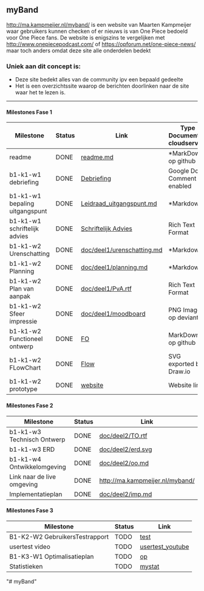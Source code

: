 ## myBand
<http://ma.kampmeijer.nl/myband/> is een website van Maarten Kampmeijer waar gebruikers kunnen checken of er nieuws is van One Piece bedoeld voor One Piece fans.
De website is enigszins te vergelijken met <http://www.onepiecepodcast.com/> of <https://opforum.net/one-piece-news/> maar toch anders omdat deze site alle onderdelen bedekt

### Uniek aan dit concept is: 
 * Deze site bedekt alles van de community ipv een bepaald gedeelte
 * Het is een overzichtssite waarop de berichten doorlinken naar de site waar het te lezen is.

---
#### Milestones Fase 1
| Milestone  | Status | Link | Type Document of cloudservice |
| ------ |  ------ | ------ | ------ |
| readme                         | DONE |  [readme.md]            | *MarkDown op github |
| b1-k1-w1 debriefing            | DONE | [Debriefing]            | Google Doc Comment enabled |
| b1-k1-w1 bepaling uitgangspunt | DONE | [Leidraad_uitgangspunt.md] | *Markdown |
| b1-k1-w1 schriftelijk advies   | DONE | [Schriftelijk Advies]   | Rich Text Format |
| b1-k1-w2 Urenschatting         | DONE | [doc/deel1/urenschatting.md]| *Markdown |
| b1-k1-w2 Planning              | DONE | [doc/deel1/planning.md]     | *Markdown |
| b1-k1-w2 Plan van aanpak       | DONE | [doc/deel1/PvA.rtf]         | Rich Text Format |
| b1-k1-w2 Sfeer impressie       | DONE | [doc/deel1/moodboard]       | PNG Image op deviantArt |
| b1-k1-w2 Functioneel ontwerp   | DONE | [FO]                    | MarkDown op github |
| b1-k1-w2 FLowChart             | DONE | [Flow]                  | SVG exported by Draw.io |
| b1-k1-w2 prototype             | DONE | [website]               | Website link |

   [readme.md]: <https://github.com/IcemanHHW/myBand/blob/master/README.md>
   [Leidraad_uitgangspunt.md]: <https://github.com/IcemanHHW/myBand/blob/master/doc/deel1/uitgangspunt.md>
   [Debriefing]: <https://docs.google.com/document/d/1IuRI4fHCFRATMmQO1Z6QzNl4wT1pC3pXcvHmvvhR3tY/edit?usp=sharing>
   [Schriftelijk Advies]: <https://github.com/IcemanHHW/myBand/edit/master/doc/deel1/schriftelijk_advies.rtf>
   [doc/deel1/PvA.rtf]: <https://github.com/IcemanHHW/myband/blob/master/doc/deel1/PvA.rtf>
   [doc/deel1/urenschatting.md]: <https://github.com/IcemanHHW/myBand/blob/master/doc/deel1/Urenschatting.md>
   [doc/deel1/planning.md]: <https://github.com/IcemanHHW/MyBandStarter/blob/master/doc/deel1/planning.md>
   [doc/deel1/moodboard]: <http://icemanhhw.deviantart.com/art/Mood-board-MY-Band-681468476>
   [FO]: <https://github.com/IcemanHHW/myBand/blob/master/doc/deel1/FO.md>
   [Flow]: <https://github.com/IcemanHHW/myBand/blob/master/doc/deel1/Flowchart.svg>
   [website]: <http://ma.kampmeijer.nl/mybandprototype/>

#### Milestones Fase 2
| Milestone  | Status | Link |
| ------ |  ------ | ------ |
| b1-k1-w3 Technisch Ontwerp |  DONE |  [doc/deel2/TO.rtf] |
| b1-k1-w3 ERD               |  DONE |  [doc/deel2/erd.svg] |
| b1-k1-w4 Ontwikkelomgeving |  DONE |  [doc/deel2/oo.md]|
| Link naar de live omgeving |  DONE | <http://ma.kampmeijer.nl/myband/>|
| Implementatieplan          | DONE |  [doc/deel2/imp.md] |

   [doc/deel2/TO.rtf]: <https://github.com/IcemanHHW/myBand/blob/master/doc/deel2/Technisch%20Ontwerp.rtf>
   [doc/deel2/erd.svg]: <https://github.com/IcemanHHW/myBand/blob/master/doc/deel2/ERD.svg>
   [doc/deel2/oo.md]: <https://github.com/IcemanHHW/myBand/blob/master/doc/deel2/oo.md>
   [doc/deel2/imp.md]: <https://github.com/IcemanHHW/myBand/blob/master/doc/deel2/imp.md>
   
#### Milestones Fase 3
| Milestone  | Status | Link |
| ------ |  ------ | ------ |
| B1-K2-W2 GebruikersTestrapport | TODO |  [test] |
| usertest video | TODO |[usertest_youtube] |
| B1-K3-W1 Optimalisatieplan | TODO |  [op] |
| Statistieken | TODO |  [mystat]|

 [usertest_youtube]: <https://youtu.be/17WoOqgXsRM?list=PLRqwX-V7Uu6ZiZxtDDRCi6uhfTH4FilpH>
 [test]: <https://docs.google.com/spreadsheets/>
 [op]: <https://docs.google.com/spreadsheets/>
 [mystat]: <https://docs.google.com/spreadsheets/>





"# myBand" 
